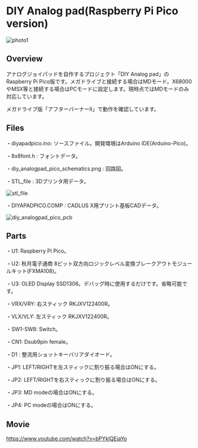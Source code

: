 # DIY Analog pad(Raspberry Pi Pico version)

![photo1](https://github.com/nicotakuya/diy_analogpad_pico/assets/5597377/d90262b4-ec53-4c2f-90be-67729fe362ce)

## Overview

アナログジョイパッドを自作するプロジェクト「DIY Analog pad」のRaspberry Pi Pico版です。メガドライブと接続する場合はMDモード。X68000やMSX等と接続する場合はPCモードに設定します。現時点ではMDモードのみ対応しています。

メガドライブ版「アフターバーナーII」で動作を確認しています。

## Files

・diyapadpico.ino: ソースファイル。開発環境はArduino IDE(Arduino-Pico)。

・8x8font.h : フォントデータ。

・diy_analogpad_pico_schematics.png : 回路図。

・STL_file : 3Dプリンタ用データ。

![stl_file](https://github.com/nicotakuya/diy_analogpad_pico/assets/5597377/138cb32d-592b-45b2-b06d-d1b1ccf1db98)

・DIYAPADPICO.COMP : CADLUS X用プリント基板CADデータ。

![diy_analogpad_pico_pcb](https://github.com/nicotakuya/diy_analogpad_pico/assets/5597377/15818324-e24e-433d-bc0c-cb60769848d8)

## Parts

・U1: Raspberry Pi Pico。

・U2: 秋月電子通商 8ビット双方向ロジックレベル変換ブレークアウトモジュールキット(FXMA108)。

・U3: OLED Display SSD1306。デバッグ時に使用するだけです。省略可能です。

・VRX/VRY: 右スティック RKJXV122400R。

・VLX/VLY: 左スティック RKJXV122400R。

・SW1-SW8: Switch。

・CN1: Dsub9pin female。

・D1 : 整流用ショットキーバリアダイオード。

・JP1: LEFT/RIGHTを左スティックに割り振る場合はONにする。

・JP2: LEFT/RIGHTを右スティックに割り振る場合はONにする。

・JP3: MD modeの場合はONにする。

・JP4: PC modeの場合はONにする。

## Movie

https://www.youtube.com/watch?v=bPYklQEjaYo
